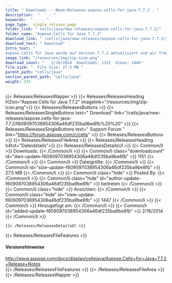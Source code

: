 ```yaml
---
title: " Downloads ---Neue-Releases-aspose.cells-for-java-7.7.2 . "
description:  "    . " 
keywords:  "    . " 
page_type:  single_release_page
folder_link: " cells/java/new-releases/aspose.cells-for-java-7.7.2/"
folder_name: "Aspose.Cells für Java 7.7.2"
download_link: " /cells/java/new-releases/aspose.cells-for-java-7.7.2/f609097038954306a46df235ba9be8fb"
download_text: " Download"
Intro_text: " 
Aspose.Cells für Java wurde auf Version 7.7.2 aktualisiert und wir freuen uns, ..."
image_link: "/resources/img/zip-icon.png"
download_count: "   2/16/2014  Downloads: 1151  Views: 1446"
file_size: "  File Size: 27.5 MB "
parent_path: "cells/java"
section_parent_path: "cells/java"
weight: 233
---
```


{{< Releases/ReleasesWapper >}}
  {{< Releases/ReleasesHeading H2txt="Aspose.Cells für Java 7.7.2" imagelink="/resources/img/zip-icon.png">}}
  {{< Releases/ReleasesButtons >}}
    {{< Releases/ReleasesSingleButtons text=" Download" link="/cells/java/new-releases/aspose.cells-for-java-7.7.2/f609097038954306a46df235ba9be8fb%20%20" >}}
    {{< Releases/ReleasesSingleButtons text=" Support Forum " link="https://forum.aspose.com/c/cells" >}}
  {{< Releases/ReleasesButtons >}}
  {{< Releases/ReleasesFileArea >}}
    {{< Releases/ReleasesHeading h4txt="Dateidetails">}}
    {{< Releases/ReleasesDetailsUl >}}
            {{< Common/li >}} Downloads: {{< /Common/li >}}
      {{< Common/li class="downloadcount" id="dwn-update-f609097038954306a46df235ba9be8fb" >}} 1151 {{< /Common/li >}}
      {{< Common/li >}} Dateigröße: {{< /Common/li >}}
      {{< Common/li id="size-update-f609097038954306a46df235ba9be8fb" >}} 27.5 MB {{< /Common/li >}} 
      {{< Common/li  class="hide" >}} Posted By: {{< /Common/li >}} 
      {{< Common/li class="hide" id="author-update-f609097038954306a46df235ba9be8fb" >}} beitreten {{< /Common/li >}}
      {{< Common/li class="hide" >}} Ansichten: {{< /Common/li >}}
      {{< Common/li class="hide" id="view-update-f609097038954306a46df235ba9be8fb" >}} 1447 {{< /Common/li >}}
      {{< Common/li >}} Hinzugefügt am: {{< /Common/li >}}
      {{< Common/li id="added-update-f609097038954306a46df235ba9be8fb" >}} 2/16/2014 {{< /Common/li >}} 

    {{< /Releases/ReleasesDetailsUl >}}

  {{< Releases/ReleasesFileFeatures >}}
      <h4>Versionshinweise</h4><div> <a href="http://www.aspose.com/docs/display/cellsjava/Aspose.Cells+for+Java+7.7.2+Release+Notes">http://www.aspose.com/docs/display/cellsjava/Aspose.Cells+for+Java+7.7.2+Release+Notes</a></div>
  {{< /Releases/ReleasesFileFeatures >}}
 {{< /Releases/ReleasesFileArea >}}
{{< /Releases/ReleasesWapper >}}




